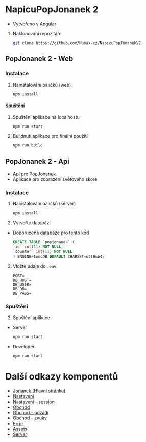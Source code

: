 # NapicuPopJonanek 2    
* Vytvořeno v [Angular](https://angular.io/)
1. Naklonování repozitáře
    ```sh
    git clone https://github.com/Numax-cz/NapicuPopJonanekV2
   ```
## PopJonanek 2 - Web
### Instalace
1. Nainstalování balíčků (web)
   ```sh
   npm install
   ```
#### Spuštění 
1. Spuštění aplikace na localhostu
   ```sh
   npm run start
   ```
2. Buildnutí aplikace pro finální použití
   ```sh
   npm run build
   ```
## PopJonanek 2 - Api
* Api pro [PopJonanek](https://popjonanek.napicu.eu)
* Aplikace pro zobrazení světového skore
### Instalace 
1. Nainstalování balíčků (server)
   ```sh
   npm install
   ``` 
2. Vytvořte databázi 
* Doporučená databáze pro tento kód 
    ```sql
    CREATE TABLE `popjonanek` (
    `id` int(11) NOT NULL,
    `counter` int(11) NOT NULL
    ) ENGINE=InnoDB DEFAULT CHARSET=utf8mb4;
    ```
3. Vložte údaje do `.env` 
    ```
    PORT=
    DB_HOST= 
    DB_USER=
    DB_DB=
    DB_PASS=
    ```
### Spuštění 
2. Spuštění aplikace
* Server
    ```sh
    npm run start
    ```
* Developer 
    ```sh
    npm run start
    ```
# Další odkazy komponentů
* [Jonanek (Hlavní stránka)](https://github.com/Numax-cz/NapicuPopJonanekV2/tree/main/client/src/app/jonanek)
* [Nastavení](https://github.com/Numax-cz/NapicuPopJonanekV2/tree/main/client/src/app/settings)
* [Nastavení - session](https://github.com/Numax-cz/NapicuPopJonanekV2/tree/main/client/src/app/settings-alert-session)
* [Obchod](https://github.com/Numax-cz/NapicuPopJonanekV2/tree/main/client/src/app/shop)
* [Obchod - pozadí](https://github.com/Numax-cz/NapicuPopJonanekV2/tree/main/client/src/app/shop-background)
* [Obchod - zvuky](https://github.com/Numax-cz/NapicuPopJonanekV2/tree/main/client/src/app/shop-sound)
* [Error](https://github.com/Numax-cz/NapicuPopJonanekV2/tree/main/client/src/app/error)
* [Assets](https://github.com/Numax-cz/NapicuPopJonanekV2/tree/main/client/src/assets)
* [Server](https://github.com/Numax-cz/NapicuPopJonanekV2/tree/main/server)

